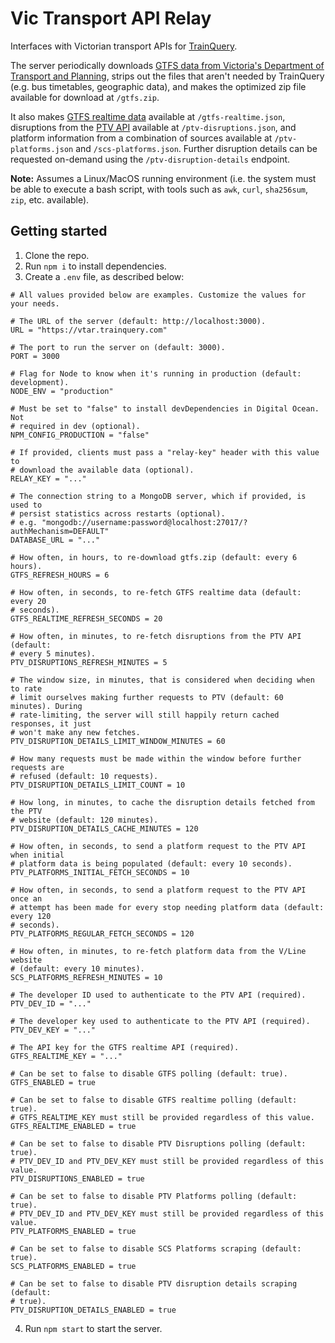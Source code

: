 # Vic Transport API Relay

Interfaces with Victorian transport APIs for [TrainQuery](https://github.com/dan-schel/trainquery).

The server periodically downloads [GTFS data from Victoria's Department of Transport and Planning](https://opendata.transport.vic.gov.au/dataset/gtfs-schedule), strips out the files that aren't needed by TrainQuery (e.g. bus timetables, geographic data), and makes the optimized zip file available for download at `/gtfs.zip`.

It also makes [GTFS realtime data](https://opendata.transport.vic.gov.au/dataset/gtfs-realtime) available at `/gtfs-realtime.json`, disruptions from the [PTV API](https://www.ptv.vic.gov.au/footer/data-and-reporting/datasets/ptv-timetable-api/) available at `/ptv-disruptions.json`, and platform information from a combination of sources available at `/ptv-platforms.json` and `/scs-platforms.json`. Further disruption details can be requested on-demand using the `/ptv-disruption-details` endpoint.

**Note:** Assumes a Linux/MacOS running environment (i.e. the system must be able to execute a bash script, with tools such as `awk`, `curl`, `sha256sum`, `zip`, etc. available).

## Getting started

1. Clone the repo.
2. Run `npm i` to install dependencies.
3. Create a `.env` file, as described below:

```dotenv
# All values provided below are examples. Customize the values for your needs.

# The URL of the server (default: http://localhost:3000).
URL = "https://vtar.trainquery.com"

# The port to run the server on (default: 3000).
PORT = 3000

# Flag for Node to know when it's running in production (default: development).
NODE_ENV = "production"

# Must be set to "false" to install devDependencies in Digital Ocean. Not
# required in dev (optional).
NPM_CONFIG_PRODUCTION = "false"

# If provided, clients must pass a "relay-key" header with this value to
# download the available data (optional).
RELAY_KEY = "..."

# The connection string to a MongoDB server, which if provided, is used to
# persist statistics across restarts (optional).
# e.g. "mongodb://username:password@localhost:27017/?authMechanism=DEFAULT"
DATABASE_URL = "..."

# How often, in hours, to re-download gtfs.zip (default: every 6 hours).
GTFS_REFRESH_HOURS = 6

# How often, in seconds, to re-fetch GTFS realtime data (default: every 20
# seconds).
GTFS_REALTIME_REFRESH_SECONDS = 20

# How often, in minutes, to re-fetch disruptions from the PTV API (default:
# every 5 minutes).
PTV_DISRUPTIONS_REFRESH_MINUTES = 5

# The window size, in minutes, that is considered when deciding when to rate
# limit ourselves making further requests to PTV (default: 60 minutes). During
# rate-limiting, the server will still happily return cached responses, it just
# won't make any new fetches.
PTV_DISRUPTION_DETAILS_LIMIT_WINDOW_MINUTES = 60

# How many requests must be made within the window before further requests are
# refused (default: 10 requests).
PTV_DISRUPTION_DETAILS_LIMIT_COUNT = 10

# How long, in minutes, to cache the disruption details fetched from the PTV
# website (default: 120 minutes).
PTV_DISRUPTION_DETAILS_CACHE_MINUTES = 120

# How often, in seconds, to send a platform request to the PTV API when initial
# platform data is being populated (default: every 10 seconds).
PTV_PLATFORMS_INITIAL_FETCH_SECONDS = 10

# How often, in seconds, to send a platform request to the PTV API once an
# attempt has been made for every stop needing platform data (default: every 120
# seconds).
PTV_PLATFORMS_REGULAR_FETCH_SECONDS = 120

# How often, in minutes, to re-fetch platform data from the V/Line website
# (default: every 10 minutes).
SCS_PLATFORMS_REFRESH_MINUTES = 10

# The developer ID used to authenticate to the PTV API (required).
PTV_DEV_ID = "..."

# The developer key used to authenticate to the PTV API (required).
PTV_DEV_KEY = "..."

# The API key for the GTFS realtime API (required).
GTFS_REALTIME_KEY = "..."

# Can be set to false to disable GTFS polling (default: true).
GTFS_ENABLED = true

# Can be set to false to disable GTFS realtime polling (default: true).
# GTFS_REALTIME_KEY must still be provided regardless of this value.
GTFS_REALTIME_ENABLED = true

# Can be set to false to disable PTV Disruptions polling (default: true).
# PTV_DEV_ID and PTV_DEV_KEY must still be provided regardless of this value.
PTV_DISRUPTIONS_ENABLED = true

# Can be set to false to disable PTV Platforms polling (default: true).
# PTV_DEV_ID and PTV_DEV_KEY must still be provided regardless of this value.
PTV_PLATFORMS_ENABLED = true

# Can be set to false to disable SCS Platforms scraping (default: true).
SCS_PLATFORMS_ENABLED = true

# Can be set to false to disable PTV disruption details scraping (default:
# true).
PTV_DISRUPTION_DETAILS_ENABLED = true
```

4. Run `npm start` to start the server.
